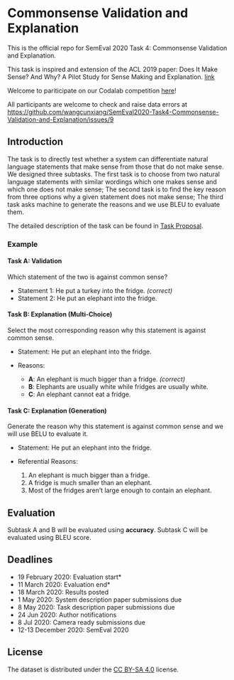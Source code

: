 # Commonsense Validation and Explanation

This is the official repo for SemEval 2020 Task 4: Commonsense Validation and Explanation.

This task is inspired and extension of the ACL 2019 paper: Does It Make Sense? And Why? A Pilot Study for Sense Making and Explanation. [link](https://arxiv.org/abs/1906.00363)

Welcome to pariticipate on our Codalab competition [here](https://competitions.codalab.org/competitions/21080)!

All participants are welcome to check and raise data errors at https://github.com/wangcunxiang/SemEval2020-Task4-Commonsense-Validation-and-Explanation/issues/9

## Introduction

The task is to directly test whether a system can differentiate natural language statements that make sense from those that do not make sense. We designed three subtasks. The first task is to choose from two natural language statements with similar wordings which one makes sense and which one does not make sense; The second task is to find the key reason from three options why a given statement does not make sense; The third task asks machine to generate the reasons and we use BLEU to evaluate them.

The detailed description of the task can be found in [Task Proposal](./TaskProposal.pdf).

### Example

#### Task A: Validation

Which statement of the two is against common sense?

- Statement 1: He put a turkey into the fridge. *(correct)*
- Statement 2: He put an elephant into the fridge.

#### Task B: Explanation (Multi-Choice)

Select the most corresponding reason why this statement is against common sense.

- Statement: He put an elephant into the fridge.

- Reasons:

  - **A**: An elephant is much bigger than a fridge. *(correct)*
  - **B**: Elephants are usually white while fridges are usually white.
  - **C**: An elephant cannot eat a fridge.

#### Task C: Explanation (Generation)

Generate the reason why this statement is against common sense and we will use BELU to evaluate it.

- Statement: He put an elephant into the fridge.

- Referential Reasons:

  1. An elephant is much bigger than a fridge.
  2. A fridge is much smaller than an elephant.
  3. Most of the fridges aren’t large enough to contain an elephant.

## Evaluation

Subtask A and B will be evaluated using **accuracy**. Subtask C will be evaluated using BLEU score.

## Deadlines
 - 19 February 2020: Evaluation start*
 - 11 March 2020: Evaluation end*
 - 18 March 2020: Results posted
 - 1 May 2020: System description paper submissions due
 - 8 May 2020: Task description paper submissions due
 - 24 Jun 2020: Author notifications
 - 8 Jul 2020: Camera ready submissions due
 - 12-13 December 2020:  SemEval 2020

## License

The dataset is distributed under the [CC BY-SA 4.0](http://creativecommons.org/licenses/by-sa/4.0/legalcode) license.
